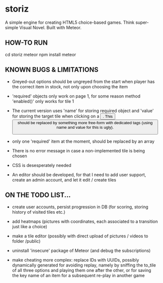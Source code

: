 # storiz
A simple engine for creating HTML5 choice-based games. Think super-simple Visual Novel. Built with Meteor.

## HOW-TO RUN

cd storiz
meteor npm install
meteor

## KNOWN BUGS & LIMITATIONS

- Greyed-out options should be ungreyed from the start when player has the correct item in stock, not only upon choosing the item

- 'required' objects only work on page 1, for some reason method 'enabled()' only works for tile 1

- The current version uses 'name' for storing required object and 'value' for storing the target tile when clicking on a <button>. This <button> should be replaced by something more free-form with dedicated tags (using name and value for this is ugly).

- only one 'required' item at the moment, should be replaced by an array

- There is no error message in case a non-implemented tile is being chosen

- CSS is desesperately needed

- An editor should be developed, for that I need to add user support, create an admin account, and let it edit / create tiles


## ON THE TODO LIST...

- create user accounts, persist progression in DB (for scoring, storing history of visited tiles etc.)

- add heatmaps (pictures with coordinates, each associated to a transition just like a choice)

- make a tile editor (possibly with direct upload of pictures / videos to folder /public)

- uninstall 'insecure' package of Meteor (and debug the subscriptions)

- make cheating more complex: replace IDs with UUIDs, possibly dynamically generated for avoiding replay, namely by sniffing the to_tile of all three options and playing them one after the other, or for saving the key name of an item for a subsequent re-play in another game

